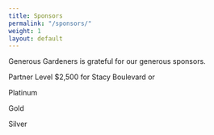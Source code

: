 ```yaml
---
title: Sponsors
permalink: "/sponsors/"
weight: 1
layout: default
---
```


Generous Gardeners is grateful for our generous sponsors.

Partner Level $2,500 for Stacy Boulevard or

Platinum

Gold

Silver
